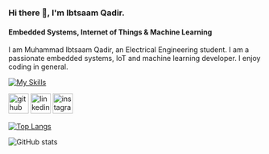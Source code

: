 ### Hi there 👋, I'm Ibtsaam Qadir.
#### Embedded Systems, Internet of Things & Machine Learning
I am Muhammad Ibtsaam Qadir, an Electrical Engineering student. I am a passionate embedded systems, IoT and machine learning developer. I enjoy coding in general.

[![My Skills](https://skillicons.dev/icons?i=arduino,c,cpp,matlab,py,pytorch,tensorflow,gcp,vscode&perline=10)](https://skillicons.dev)

[<img src='https://cdn.jsdelivr.net/npm/simple-icons@3.0.1/icons/github.svg' alt='github' height='40'>](https://github.com/ibtsaamqadir)  [<img src='https://cdn.jsdelivr.net/npm/simple-icons@3.0.1/icons/linkedin.svg' alt='linkedin' height='40'>](https://www.linkedin.com/in/muhammadibtsaamqadir/)  [<img src='https://cdn.jsdelivr.net/npm/simple-icons@3.0.1/icons/instagram.svg' alt='instagram' height='40'>](https://www.instagram.com/ibtsaamqadir/)  

[![Top Langs](https://github-readme-stats.vercel.app/api/top-langs/?username=ibtsaamqadir)](https://github.com/anuraghazra/github-readme-stats)

![GitHub stats](https://github-readme-stats.vercel.app/api?username=ibtsaamqadir&show_icons=true)  

